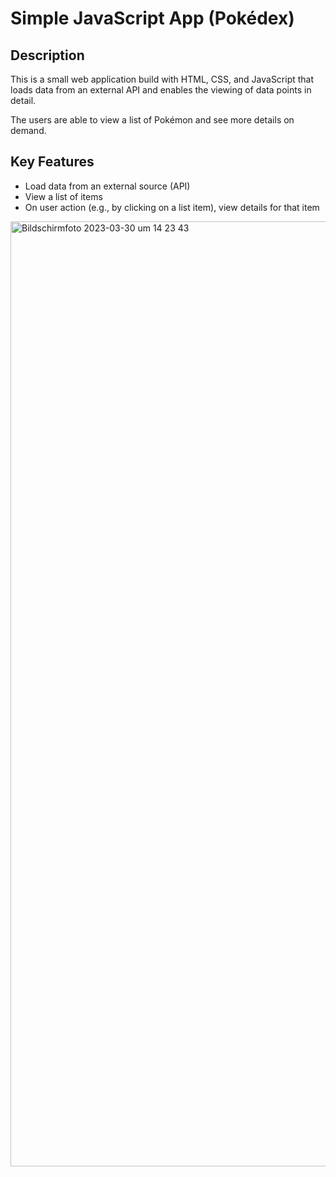 
# Simple JavaScript App (Pokédex)

## Description 

This is a small web application build with HTML, CSS, and JavaScript that loads
data from an external API and enables the viewing of data points in detail.

The users are able to view a list of Pokémon and see more details on demand.

## Key Features
+ Load data from an external source (API)
+ View a list of items
+ On user action (e.g., by clicking on a list item), view details for that item



<img width="1512" alt="Bildschirm­foto 2023-03-30 um 14 23 43" src="https://user-images.githubusercontent.com/124045048/228835766-ead3cd5f-3156-486d-8d1a-3820d50166f9.png">
